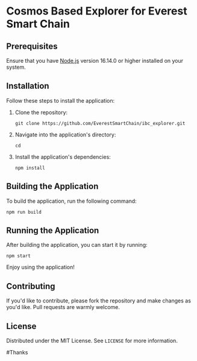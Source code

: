 
# Cosmos Based Explorer for Everest Smart Chain

## Prerequisites

Ensure that you have [Node.js](https://nodejs.org/) version 16.14.0 or higher installed on your system.

## Installation

Follow these steps to install the application:

1. Clone the repository:
    ```
    git clone https://github.com/EverestSmartChain/ibc_explorer.git
    ```
2. Navigate into the application's directory:
    ```
    cd 
    ```
3. Install the application's dependencies:
    ```
    npm install
    ```

## Building the Application

To build the application, run the following command:

```
npm run build
```

## Running the Application

After building the application, you can start it by running:

```
npm start
```

Enjoy using the application!

## Contributing

If you'd like to contribute, please fork the repository and make changes as you'd like. Pull requests are warmly welcome.

## License

Distributed under the MIT License. See `LICENSE` for more information. 

#Thanks
